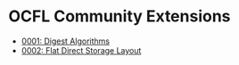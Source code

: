 # OCFL Community Extensions	

  * [0001: Digest Algorithms](0001-digest-algorithms.md)
  * [0002: Flat Direct Storage Layout](0002-flat-direct-storage-layout.md)

